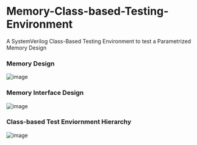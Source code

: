 # Memory-Class-based-Testing-Environment
A SystemVerilog Class-Based Testing Environment to test a Parametrized Memory Design 


### Memory Design 
![image](https://github.com/MahmouodMagdi/Memory-Class-based-Testing-Environment/assets/72949261/8d8b35a6-dd93-4a69-9847-4a97fe71aaed)


### Memory Interface Design 
![image](https://github.com/MahmouodMagdi/Memory-Class-based-Testing-Environment/assets/72949261/72b72f7e-0c30-4580-a510-e1ab245e2a70)


### Class-based Test Enviornment Hierarchy
![image](https://github.com/MahmouodMagdi/Memory-Class-based-Testing-Environment/assets/72949261/d4d5af14-dc46-41af-acc6-89c97ca97992)

